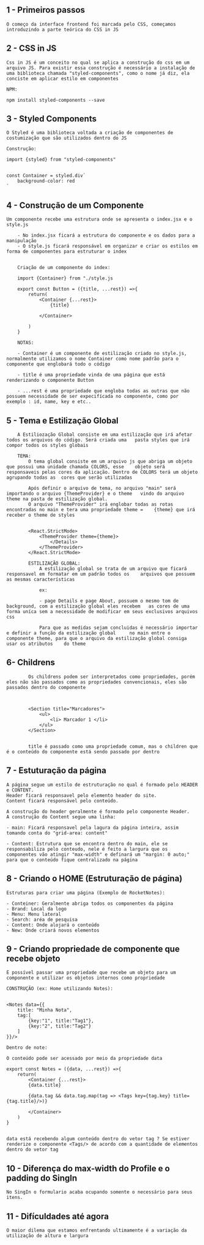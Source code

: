 ## 1 - Primeiros passos
    O começo da interface frontend foi marcada pelo CSS, começamos introduzindo a parte teórica do CSS in JS

## 2 - CSS in JS
    Css in JS é um conceito no qual se aplica a construção do css em um arquivo JS. Para existir essa construção é necessário a instalação de uma biblioteca chamada "styled-components", como o nome já diz, ela conciste em aplicar estilo em componentes

    NPM: 

    npm install styled-components --save

## 3 - Styled Components 
    O Styled é uma biblioteca voltada a criação de componentes de costumização que são utilizados dentro do JS

    Construção:

    import {styled} from "styled-components"


    const Container = styled.div`
        background-color: red
    `

## 4 - Construção de um Componente
    Um componente recebe uma estrutura onde se apresenta o index.jsx e o style.js

        - No index.jsx ficará a estrutura do componente e os dados para a manipulação
        - O style.js ficará responsável em organizar e criar os estilos em forma de componentes para estruturar o index


        Criação de um componente do index:

        import {Container} from "./style.js

        export const Button = ({title, ...rest}) =>{
            return(
                <Container {...rest}>
                    {title}
                
                </Container>

            )
        }

        NOTAS:

        - Container é um componente de estilização criado no style.js, normalmente utilizamos o nome Container como nome padrão para o componente que englobará todo o código

        - title é uma propriedade vinda de uma página que está renderizando o componente Button

        - ...rest é uma propriedade que engloba todas as outras que não possuem necessidade de ser expecifícada no componente, como por exemplo : id, name, key e etc..


## 5 - Tema e Estilização Global

        A Estiliozação Global consiste em uma estilização que irá afetar todos os arquivos do código. Será criada uma   pasta styles que irá compor todos os styles globais

        TEMA:
            O tema global consiste em um arquivo js que abriga um objeto que possui uma unidade chamada COLORS, esse    objeto será responsaveis pelas cores da aplicação. Dentro de COLORS terá um objeto agrupando todas as  cores que serão utilizadas

            Após definir o arquivo de tema, no arquivo "main" será importando o arquivo {ThemeProvider} e o theme   vindo do arquivo theme na pasta de estilização global.
            O arquivo "ThemeProvider" irá englobar todas as rotas encontradas no main e tera uma propriedade theme =    {theme} que irá receber o theme de styles


            <React.StrictMode>
                <ThemeProvider theme={theme}>
                    </Details>
                </ThemeProvider>
            </React.StrictMode>

            ESTILIZAÇÃO GLOBAL:
                A estilização global se trata de um arquivo que ficará responsavel em formatar em um padrão todos os    arquivos que possuem as mesmas características

                ex:

                - page Details e page About, possuem o mesmo tom de background, com a estilização global eles recebem   as cores de uma forma uníca sem a necessidade de modificar em seus exclusivos arquivos css

                Para que as medidas sejam concluidas é necessário importar e definir a função da estilização global     no main entre o componente theme, para que o arquivo da estilização global consiga usar os atributos    do theme


##  6- Childrens
            Os childrens podem ser interpretados como propriedades, porém eles não são passados como as propriedades convencionais, eles são passados dentro do componente 



            <Section title="Marcadores">
                <ul>
                    <li> Marcador 1 </li>
                </ul>
            </Section>
            

            title é passado como uma propriedade comum, mas o children que é o conteúdo do componente está sendo passado por dentro

##  7 - Estuturação da página

    A página segue um estilo de estruturação no qual é formado pelo HEADER e CONTENT.
    Header ficará responsavel pelo elemento header do site.
    Content ficará responsável pelo conteúdo.

    A construção do header geralmente é formado pelo componente Header.
    A construção do Content segue uma linha: 
    
    - main: Ficará responsavel pela lagura da página inteira, assim tomando conta do "grid-area: content"
    
    - Content: Estrutura que se encontra dentro do main, ele se responsabiliza pelo conteudo, nele é feito a largura que os componentes vão atingir "max-width" e definará um "margin: 0 auto;" para que o conteúdo fique centralizado na página 

##  8 - Criando o HOME (Estruturação de página)

    Estruturas para criar uma página (Exemplo de RocketNotes):

    - Conteiner: Geralmente abriga todos os componentes da página
    - Brand: Local da logo
    - Menu: Menu lateral
    - Search: aréa de pesquisa
    - Content: Onde alojará o conteúdo
    - New: Onde criará novos elementos


##  9 - Criando propriedade de componente que recebe objeto

    É possível passar uma propriedade que recebe um objeto para um componente e utilizar os objetos internos como propriedade 

    CONSTRUÇÃO (ex: Home utilizando Notes):


    <Notes data={{
        title: "Minha Nota",
        tag:[
            {key:"1", title:"Tag1"},
            {key:"2", title:"Tag2"}
        ]
    }}/>

    Dentro de note:

    O conteúdo pode ser acessado por meio da propriedade data

    export const Notes = ({data, ...rest}) =>{
        return(
            <Container {...rest}>
            {data.title}

            {data.tag && data.tag.map(tag => <Tags key={tag.key} title={tag.title}/>)}

            </Container>
        )
    }


    data está recebendo algum conteúdo dentro do vetor tag ? Se estiver renderize o componente <Tags/> de acordo com a quantidade de elementos dentro do vetor tag


##  10 - Diferença do max-width do Profile e o padding do SingIn

    No SingIn o formulario acaba ocupando somente o necessário para seus itens.
    


## 11 - Difículdades até agora

    O maior dilema que estamos enfrentando ultimamente é a variação da utilização de altura e largura




    